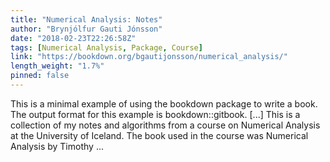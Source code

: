 ```yaml
---
title: "Numerical Analysis: Notes"
author: "Brynjólfur Gauti Jónsson"
date: "2018-02-23T22:26:58Z"
tags: [Numerical Analysis, Package, Course]
link: "https://bookdown.org/bgautijonsson/numerical_analysis/"
length_weight: "1.7%"
pinned: false
---
```


This is a minimal example of using the bookdown package to write a book. The output format for this example is bookdown::gitbook. [...] This is a collection of my notes and algorithms from a course on Numerical Analysis at the University of Iceland. The book used in the course was Numerical Analysis by Timothy ...
